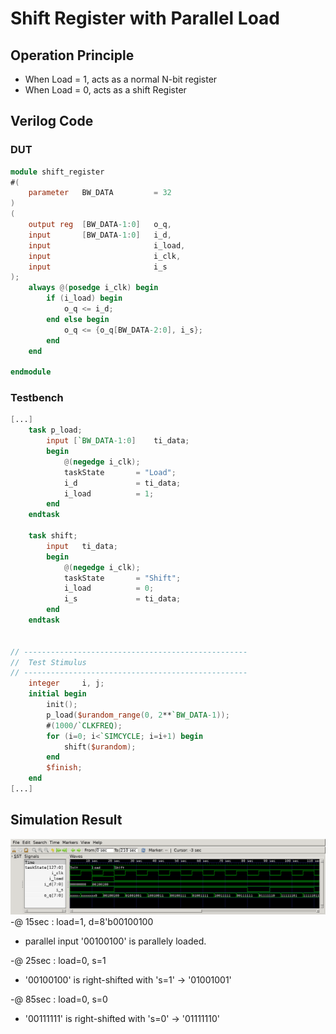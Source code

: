 # Shift Register with Parallel Load
## Operation Principle
- When Load = 1, acts as a normal N-bit register
- When Load = 0, acts as a shift Register

## Verilog Code
### DUT
```Verilog
module shift_register
#(  
    parameter   BW_DATA         = 32
)
(   
    output reg  [BW_DATA-1:0]   o_q,
    input       [BW_DATA-1:0]   i_d,
    input                       i_load,
    input                       i_clk,
    input                       i_s
);
    always @(posedge i_clk) begin
        if (i_load) begin
            o_q <= i_d;
        end else begin
            o_q <= {o_q[BW_DATA-2:0], i_s};
        end
    end

endmodule
```

### Testbench
```Verilog
[...]
    task p_load;
        input [`BW_DATA-1:0]    ti_data;
        begin
            @(negedge i_clk);
            taskState       = "Load";
            i_d             = ti_data;
            i_load          = 1;
        end
    endtask

    task shift;
        input   ti_data;
        begin
            @(negedge i_clk);
            taskState       = "Shift";
            i_load          = 0;
            i_s             = ti_data;
        end
    endtask

    
// --------------------------------------------------
//  Test Stimulus
// --------------------------------------------------
    integer     i, j;
    initial begin
        init();
        p_load($urandom_range(0, 2**`BW_DATA-1));
        #(1000/`CLKFREQ);
        for (i=0; i<`SIMCYCLE; i=i+1) begin
            shift($urandom);
        end
        $finish;
    end
[...]
```

## Simulation Result
![waveform](./waveform/waveform0.png)
-@ 15sec : load=1, d=8'b00100100
- parallel input '00100100' is parallely loaded. 

-@ 25sec : load=0, s=1
- '00100100' is right-shifted with 's=1' -> '01001001'

-@ 85sec : load=0, s=0
- '00111111' is right-shifted with 's=0' -> '01111110'
